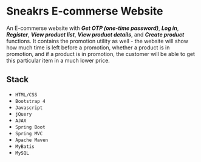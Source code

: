 # Sneakrs E-commerse Website

An E-commerse website with ***Get OTP (one-time password)***, ***Log in***, ***Register***, ***View product list***, ***View product details***, and ***Create product*** functions. It contains the promotion utility as well - the website will show how much time is left before a promotion, whether a product is in promotion, and if a product is in promotion, the customer will be able to get this particular item in a much lower price.

## Stack
- `HTML/CSS`
- `Bootstrap 4`
- `Javascript`
- `jQuery`
- `AJAX`
- `Spring Boot`
- `Spring MVC`
- `Apache Maven`
- `MyBatis`
- `MySQL`
